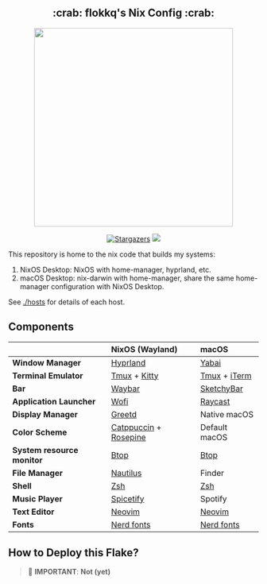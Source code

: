 <h2 align="center">:crab: flokkq's Nix Config :crab:</h2>

<p align="center">
  <img src="https://raw.githubusercontent.com/catppuccin/catppuccin/main/assets/palette/macchiato.png" width="400" />
</p>

<p align="center">
	<a href="https://github.com/flokkq/nixOS/stargazers">
		<img alt="Stargazers" src="https://img.shields.io/github/stars/flokkq/nixOS?style=for-the-badge&logo=starship&color=C9CBFF&logoColor=D9E0EE&labelColor=302D41"></a>
    <a href="https://nixos.org/">
        <img src="https://img.shields.io/badge/NixOS-24.05-informational.svg?style=for-the-badge&logo=nixos&color=F2CDCD&logoColor=D9E0EE&labelColor=302D41"></a>
</p>

This repository is home to the nix code that builds my systems:

1. NixOS Desktop: NixOS with home-manager, hyprland, etc.
2. macOS Desktop: nix-darwin with home-manager, share the same home-manager configuration with NixOS Desktop.

See [./hosts](./hosts) for details of each host.

## Components

|                             | NixOS (Wayland)                                                                                                      | macOS                                                                                                               |
| --------------------------- | :------------------------------------------------------------------------------------------------------------------ | :------------------------------------------------------------------------------------------------------------------ |
| **Window Manager**          | [Hyprland][Hyprland]                                                                                                | [Yabai][Yabai]                                                                                                      |
| **Terminal Emulator**       | [Tmux][Tmux] + [Kitty][Kitty]                                                                                       | [Tmux][Tmux] + [iTerm][iTerm]                                                                                       |
| **Bar**                     | [Waybar][Waybar]                                                                                                    | [SketchyBar][SketchyBar]                                                                                            |
| **Application Launcher**    | [Wofi][Wofi]                                                                                                        | [Raycast][Raycast]                                                                                                  |
| **Display Manager**         | [Greetd][Greetd]                                                                                                             | Native macOS                                                                                                        |
| **Color Scheme**            | [Catppuccin][Catppuccin] + [Rosepine][Rosepine]                                                              | Default macOS                                                                                                       |
| **System resource monitor** | [Btop][Btop]                                                                                                        | [Btop][Btop]                                                                                                        |
| **File Manager**            | [Nautilus][Nautilus]                                                                                               | Finder                                                                                                              |
| **Shell**                   | [Zsh][Zsh]                                                                                                          | [Zsh][Zsh]                                                                                                          |
| **Music Player**            | [Spicetify][Spicetify]                                                                                              | Spotify                                                                                                             |
| **Text Editor**             | [Neovim][Neovim]                                                                                                    | [Neovim][Neovim]                                                                                                    |
| **Fonts**                   | [Nerd fonts][Nerd fonts]                                                                                            | [Nerd fonts][Nerd fonts]                                                                                            |

## How to Deploy this Flake?

> :red_circle: **IMPORTANT**: **Not (yet)** 

[Hyprland]:https://github.com/hyprwm/Hyprland
[Yabai]:https://github.com/koekeishiya/yabai
[Tmux]:https://github.com/tmux/tmux
[Kitty]:https://github.com/kovidgoyal/kitty
[iTerm]:https://iterm2.com/
[Waybar]:https://github.com/Alexays/Waybar
[SketchyBar]:https://github.com/FelixKratz/SketchyBar
[Wofi]:https://hg.sr.ht/~scoopta/wofi
[Raycast]:https://www.raycast.com/
[Greetd]: https://wiki.alpinelinux.org/wiki/Greetd
[Catppuccin]:https://github.com/catppuccin/catppuccin
[Rosepine]:https://github.com/rose-pine/gtk
[Btop]:https://github.com/aristocratos/btop
[Nautilus]:https://gitlab.gnome.org/GNOME/nautilus
[Zsh]:https://www.zsh.org/
[Spicetify]:https://github.com/khanhas/spicetify-cli
[Neovim]:https://github.com/neovim/neovim
[Nerd fonts]:https://github.com/ryanoasis/nerd-fonts
